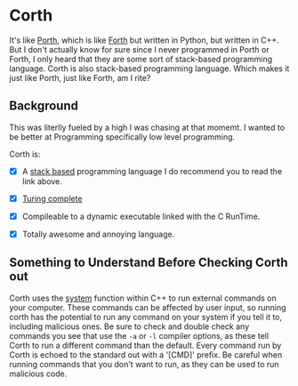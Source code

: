 # Corth<a name="top"></a>

It's like [Porth](https://gitlab.com/tsoding/porth/-/tree/master/), which is like [Forth](https://www.forth.com/forth/) but written in Python, but written in C++. But I don't actually know for sure since I never programmed in Porth or Forth, I only heard that they are some sort of stack-based programming language. Corth is also stack-based programming language. Which makes it just like Porth, just like Forth, am I rite?

## Background

This was literlly fueled by a high I was chasing at that momemt. I wanted to be better at Programming specifically low level programming.

Corth is:
- [x] A [stack based](https://en.wikipedia.org/wiki/Stack-oriented_programming) programming language
    I do recommend you to read the link above.
- [x] [Turing complete](https://en.wikipedia.org/wiki/Turing_completeness)
- [x] Compileable to a dynamic executable linked with the C RunTime.
- [x] Totally awesome and annoying language.


## Something to Understand Before Checking Corth out
Corth uses the [system](https://en.cppreference.com/w/cpp/utility/program/system) function within C++ to run external commands on your computer. These commands can be affected by user input, so running corth has the potential to run any command on your system if you tell it to, including malicious ones. Be sure to check and double check any commands you see that use the `-a` or `-l` compiler options, as these tell Corth to run a different command than the default. Every command run by Corth is echoed to the standard out with a '[CMD]' prefix.
Be careful when running commands that you don't want to run, as they can be used to run malicious code.
